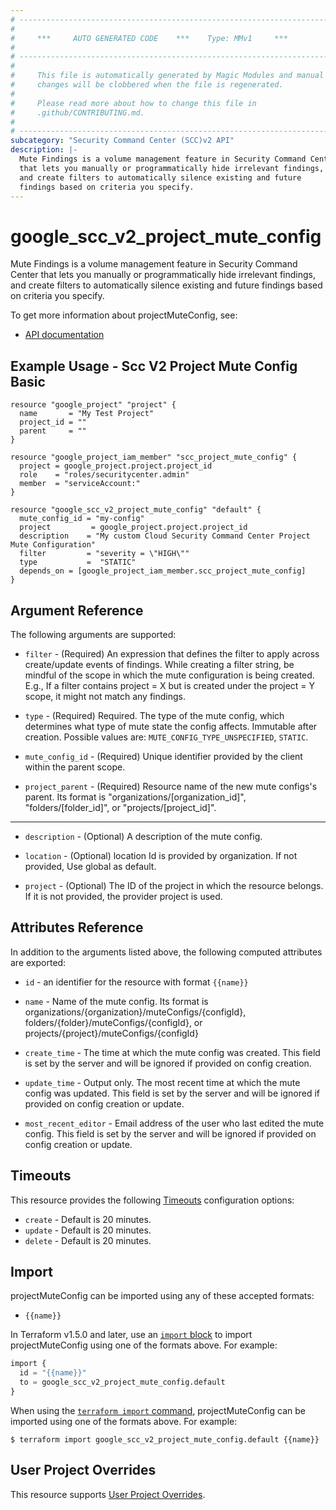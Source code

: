 ```yaml
---
# ----------------------------------------------------------------------------
#
#     ***     AUTO GENERATED CODE    ***    Type: MMv1     ***
#
# ----------------------------------------------------------------------------
#
#     This file is automatically generated by Magic Modules and manual
#     changes will be clobbered when the file is regenerated.
#
#     Please read more about how to change this file in
#     .github/CONTRIBUTING.md.
#
# ----------------------------------------------------------------------------
subcategory: "Security Command Center (SCC)v2 API"
description: |-
  Mute Findings is a volume management feature in Security Command Center
  that lets you manually or programmatically hide irrelevant findings,
  and create filters to automatically silence existing and future
  findings based on criteria you specify.
---
```


# google_scc_v2_project_mute_config

Mute Findings is a volume management feature in Security Command Center
that lets you manually or programmatically hide irrelevant findings,
and create filters to automatically silence existing and future
findings based on criteria you specify.


To get more information about projectMuteConfig, see:

* [API documentation](https://cloud.google.com/security-command-center/docs/reference/rest/v2/projects.locations.muteConfigs)

## Example Usage - Scc V2 Project Mute Config Basic


```hcl
resource "google_project" "project" {
  name       = "My Test Project"
  project_id = ""
  parent     = ""
}

resource "google_project_iam_member" "scc_project_mute_config" {
  project = google_project.project.project_id
  role    = "roles/securitycenter.admin"
  member  = "serviceAccount:"
}

resource "google_scc_v2_project_mute_config" "default" {
  mute_config_id = "my-config"
  project         = google_project.project.project_id
  description    = "My custom Cloud Security Command Center Project Mute Configuration"
  filter         = "severity = \"HIGH\""
  type           =  "STATIC"
  depends_on = [google_project_iam_member.scc_project_mute_config]
}
```

## Argument Reference

The following arguments are supported:


* `filter` -
  (Required)
  An expression that defines the filter to apply across create/update
  events of findings. While creating a filter string, be mindful of
  the scope in which the mute configuration is being created. E.g.,
  If a filter contains project = X but is created under the
  project = Y scope, it might not match any findings.

* `type` -
  (Required)
  Required. The type of the mute config,
  which determines what type of mute state the config affects. Immutable after creation.
  Possible values are: `MUTE_CONFIG_TYPE_UNSPECIFIED`, `STATIC`.

* `mute_config_id` -
  (Required)
  Unique identifier provided by the client within the parent scope.

* `project_parent` -
  (Required)
  Resource name of the new mute configs's parent. Its format is
  "organizations/[organization_id]", "folders/[folder_id]", or
  "projects/[project_id]".


- - -


* `description` -
  (Optional)
  A description of the mute config.

* `location` -
  (Optional)
  location Id is provided by organization. If not provided, Use global as default.

* `project` - (Optional) The ID of the project in which the resource belongs.
    If it is not provided, the provider project is used.


## Attributes Reference

In addition to the arguments listed above, the following computed attributes are exported:

* `id` - an identifier for the resource with format `{{name}}`

* `name` -
  Name of the mute config. Its format is
  organizations/{organization}/muteConfigs/{configId},
  folders/{folder}/muteConfigs/{configId},
  or projects/{project}/muteConfigs/{configId}

* `create_time` -
  The time at which the mute config was created. This field is set by
  the server and will be ignored if provided on config creation.

* `update_time` -
  Output only. The most recent time at which the mute config was
  updated. This field is set by the server and will be ignored if
  provided on config creation or update.

* `most_recent_editor` -
  Email address of the user who last edited the mute config. This
  field is set by the server and will be ignored if provided on
  config creation or update.


## Timeouts

This resource provides the following
[Timeouts](https://developer.hashicorp.com/terraform/plugin/sdkv2/resources/retries-and-customizable-timeouts) configuration options:

- `create` - Default is 20 minutes.
- `update` - Default is 20 minutes.
- `delete` - Default is 20 minutes.

## Import


projectMuteConfig can be imported using any of these accepted formats:

* `{{name}}`


In Terraform v1.5.0 and later, use an [`import` block](https://developer.hashicorp.com/terraform/language/import) to import projectMuteConfig using one of the formats above. For example:

```tf
import {
  id = "{{name}}"
  to = google_scc_v2_project_mute_config.default
}
```

When using the [`terraform import` command](https://developer.hashicorp.com/terraform/cli/commands/import), projectMuteConfig can be imported using one of the formats above. For example:

```
$ terraform import google_scc_v2_project_mute_config.default {{name}}
```

## User Project Overrides

This resource supports [User Project Overrides](https://registry.terraform.io/providers/hashicorp/google/latest/docs/guides/provider_reference#user_project_override).
